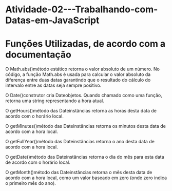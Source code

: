 # Atividade-02---Trabalhando-com-Datas-em-JavaScript

# Funções Utilizadas, de acordo com a documentação

O Math.abs()método estático retorna o valor absoluto de um número.
No código, a função Math.abs é usada para calcular o valor absoluto da diferença entre duas datas garantindo que o resultado do cálculo do intervalo entre as datas seja sempre positivo.

O Date()construtor cria Dateobjetos. Quando chamado como uma função, retorna uma string representando a hora atual.

O getHours()método das Dateinstâncias retorna as horas desta data de acordo com o horário local.

O getMinutes()método das Dateinstâncias retorna os minutos desta data de acordo com a hora local.

O getFullYear()método das Dateinstâncias retorna o ano desta data de acordo com a hora local.

O getDate()método das Dateinstâncias retorna o dia do mês para esta data de acordo com o horário local.

O getMonth()método das Dateinstâncias retorna o mês desta data de acordo com a hora local, como um valor baseado em zero (onde zero indica o primeiro mês do ano).
